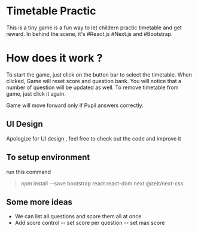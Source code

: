 # Timetable Practic

This is a tiny game is a fun way to let childern practic timetable and get reward. In behind the scene, it's #React.js #Next.js and #Bootstrap.

# How does it work ?

To start the game, just click on the button bar to select the timetable. When clicked, Game will reset score and question bank. You will notice that a number of question will be updated as well. To remove timetable from game, just click it again.

Game will move forward only if Pupil answers correctly. 

## UI Design

Apologize for UI design , feel free to check out the code and improve it 

## To setup environment

run this command
>npm install --save bootstrap react react-dom next @zeit/next-css

## Some more ideas

- We can list all questions and score them all at once
- Add score control
-- set score per question
-- set max score
